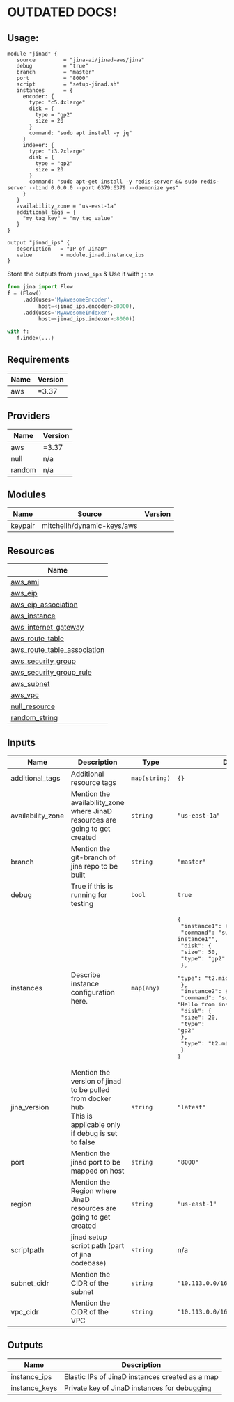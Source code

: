 # OUTDATED DOCS!

## Usage:

```hcl
module "jinad" {
   source         = "jina-ai/jinad-aws/jina"
   debug          = "true"
   branch         = "master"
   port           = "8000"
   script         = "setup-jinad.sh"
   instances      = {
     encoder: {
       type: "c5.4xlarge"
       disk = {
         type = "gp2"
         size = 20
       }
       command: "sudo apt install -y jq"
     }
     indexer: {
       type: "i3.2xlarge"
       disk = {
         type = "gp2"
         size = 20
       }
       command: "sudo apt-get install -y redis-server && sudo redis-server --bind 0.0.0.0 --port 6379:6379 --daemonize yes"
     }
   }
   availability_zone = "us-east-1a"
   additional_tags = {
     "my_tag_key" = "my_tag_value"
   }
}

output "jinad_ips" {
   description   = "IP of JinaD"
   value         = module.jinad.instance_ips
}
```

Store the outputs from `jinad_ips` & Use it with `jina`

```python
from jina import Flow
f = (Flow()
     .add(uses='MyAwesomeEncoder',
          host=<jinad_ips.encoder>:8000),
     .add(uses='MyAwesomeIndexer',
          host=<jinad_ips.indexer>:8000))

with f:
   f.index(...)
```

## Requirements

| Name | Version |
| ---- | ------- |
| aws  | =3.37   |

## Providers

| Name   | Version |
| ------ | ------- |
| aws    | =3.37   |
| null   | n/a     |
| random | n/a     |

## Modules

| Name    | Source                     | Version |
| ------- | -------------------------- | ------- |
| keypair | mitchellh/dynamic-keys/aws |         |

## Resources

| Name                                                                                                                             |
| -------------------------------------------------------------------------------------------------------------------------------- |
| [aws_ami](https://registry.terraform.io/providers/hashicorp/aws/3.37/docs/data-sources/ami)                                      |
| [aws_eip](https://registry.terraform.io/providers/hashicorp/aws/3.37/docs/resources/eip)                                         |
| [aws_eip_association](https://registry.terraform.io/providers/hashicorp/aws/3.37/docs/resources/eip_association)                 |
| [aws_instance](https://registry.terraform.io/providers/hashicorp/aws/3.37/docs/resources/instance)                               |
| [aws_internet_gateway](https://registry.terraform.io/providers/hashicorp/aws/3.37/docs/resources/internet_gateway)               |
| [aws_route_table](https://registry.terraform.io/providers/hashicorp/aws/3.37/docs/resources/route_table)                         |
| [aws_route_table_association](https://registry.terraform.io/providers/hashicorp/aws/3.37/docs/resources/route_table_association) |
| [aws_security_group](https://registry.terraform.io/providers/hashicorp/aws/3.37/docs/resources/security_group)                   |
| [aws_security_group_rule](https://registry.terraform.io/providers/hashicorp/aws/3.37/docs/resources/security_group_rule)         |
| [aws_subnet](https://registry.terraform.io/providers/hashicorp/aws/3.37/docs/resources/subnet)                                   |
| [aws_vpc](https://registry.terraform.io/providers/hashicorp/aws/3.37/docs/resources/vpc)                                         |
| [null_resource](https://registry.terraform.io/providers/hashicorp/null/latest/docs/resources/resource)                           |
| [random_string](https://registry.terraform.io/providers/hashicorp/random/latest/docs/resources/string)                           |

## Inputs

| Name              | Description                                                                                                    | Type          | Default                                                                                                                                                                                                                                                                                                                                    | Required |
| ----------------- | -------------------------------------------------------------------------------------------------------------- | ------------- | ------------------------------------------------------------------------------------------------------------------------------------------------------------------------------------------------------------------------------------------------------------------------------------------------------------------------------------------ | :------: |
| additional_tags   | Additional resource tags                                                                                       | `map(string)` | `{}`                                                                                                                                                                                                                                                                                                                                       |    no    |
| availability_zone | Mention the availability_zone where JinaD resources are going to get created                                   | `string`      | `"us-east-1a"`                                                                                                                                                                                                                                                                                                                             |    no    |
| branch            | Mention the git-branch of jina repo to be built                                                                | `string`      | `"master"`                                                                                                                                                                                                                                                                                                                                 |    no    |
| debug             | True if this is running for testing                                                                            | `bool`        | `true`                                                                                                                                                                                                                                                                                                                                     |    no    |
| instances         | Describe instance configuration here.                                                                          | `map(any)`    | <pre>{<br> "instance1": {<br> "command": "sudo echo \"Hello from instance1\"",<br> "disk": {<br> "size": 50,<br> "type": "gp2"<br> },<br> "type": "t2.micro"<br> },<br> "instance2": {<br> "command": "sudo echo \"Hello from instance2\"",<br> "disk": {<br> "size": 20,<br> "type": "gp2"<br> },<br> "type": "t2.micro"<br> }<br>}</pre> |    no    |
| jina_version      | Mention the version of jinad to be pulled from docker hub<br> This is applicable only if debug is set to false | `string`      | `"latest"`                                                                                                                                                                                                                                                                                                                                 |    no    |
| port              | Mention the jinad port to be mapped on host                                                                    | `string`      | `"8000"`                                                                                                                                                                                                                                                                                                                                   |    no    |
| region            | Mention the Region where JinaD resources are going to get created                                              | `string`      | `"us-east-1"`                                                                                                                                                                                                                                                                                                                              |    no    |
| scriptpath        | jinad setup script path (part of jina codebase)                                                                | `string`      | n/a                                                                                                                                                                                                                                                                                                                                        |   yes    |
| subnet_cidr       | Mention the CIDR of the subnet                                                                                 | `string`      | `"10.113.0.0/16"`                                                                                                                                                                                                                                                                                                                          |    no    |
| vpc_cidr          | Mention the CIDR of the VPC                                                                                    | `string`      | `"10.113.0.0/16"`                                                                                                                                                                                                                                                                                                                          |    no    |

## Outputs

| Name          | Description                                     |
| ------------- | ----------------------------------------------- |
| instance_ips  | Elastic IPs of JinaD instances created as a map |
| instance_keys | Private key of JinaD instances for debugging    |
